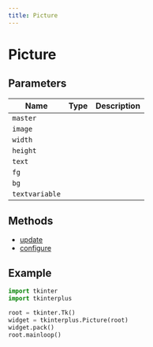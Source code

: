 ```yaml
---
title: Picture
---
```


# Picture

## Parameters

| Name         | Type | Description |
| ------------ | ---- | ----------- |
| `master`       |      |             |
| `image`        |      |             |
| `width`        |      |             |
| `height`       |      |             |
| `text`         |      |             |
| `fg`           |      |             |
| `bg`           |      |             |
| `textvariable` |      |             |

## Methods

- [update](#update)
- [configure](#configure)

## Example

```py
import tkinter
import tkinterplus

root = tkinter.Tk()
widget = tkinterplus.Picture(root)
widget.pack()
root.mainloop()
```
